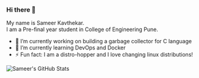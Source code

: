 ### Hi there 👋
My name is Sameer Kavthekar.  
I am a Pre-final year student in College of Engineering Pune.  
- 🔭 I’m currently working on building a garbage collector for C language  
- 🌱 I’m currently learning DevOps and Docker 
- ⚡ Fun fact: I am a distro-hopper and I love changing linux distributions!  

![Sameer's GitHub Stats](https://github-readme-stats.vercel.app/api?username=sameerkavthekar&count_private=true&show_icons=true&theme=tokyonight&hide=issues)
